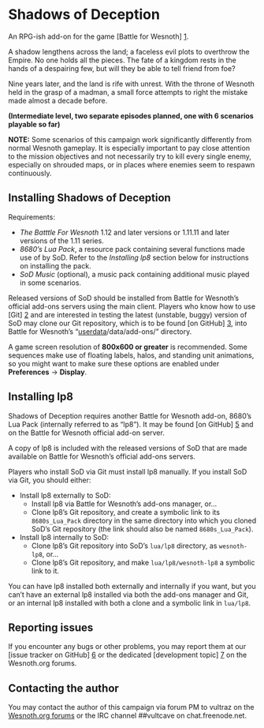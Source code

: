 Shadows of Deception
================================================================================

An RPG-ish add-on for the game [Battle for Wesnoth] [1].

[1]: <https://www.wesnoth.org>

A shadow lengthens across the land; a faceless evil plots to overthrow the
Empire. No one holds all the pieces. The fate of a kingdom rests in the hands of
a despairing few, but will they be able to tell friend from foe?

Nine years later, and the land is rife with unrest. With the throne of Wesnoth
held in the grasp of a madman, a small force attempts to right the mistake made
almost a decade before.

**(Intermediate level, two separate episodes planned, one with 6 scenarios
playable so far)**

**NOTE:** Some scenarios of this campaign work significantly differently from
normal Wesnoth gameplay. It is especially important to pay close attention to
the mission objectives and not necessarily try to kill every single enemy,
especially on shrouded maps, or in places where enemies seem to respawn
continuously.

Installing Shadows of Deception
--------------------------------------------------------------------------------

Requirements:
 * *The Batttle For Wesnoth* 1.12 and later versions or 1.11.11 and later
   versions of the 1.11 series.
 * *8680’s Lua Pack*, a resource pack containing several functions made use of
   by SoD. Refer to the *Installing lp8* section below for instructions on
   installing the pack.
 * *SoD Music* (optional), a music pack containing additional music played in
   some scenarios.

Released versions of SoD should be installed from Battle for Wesnoth’s official
add-ons servers using the main client. Players who know how to use [Git] [2] and
are interested in testing the latest (unstable, buggy) version of SoD may clone
our Git repository, which is to be found [on GitHub] [3], into Battle for
Wesnoth’s “[userdata][4]/data/add-ons/” directory.

[2]: <http://www.git-scm.com>
[3]: <https://github.com/Vultraz/NX-RPG>
[4]: <http://wiki.wesnoth.org/EditingWesnoth#The_user_data_directory>

A game screen resolution of **800x600 or greater** is recommended. Some
sequences make use of floating labels, halos, and standing unit animations, so
you might want to make sure these options are enabled under **Preferences** →
**Display**.

Installing lp8
--------------------------------------------------------------------------------
Shadows of Deception requires another Battle for Wesnoth add-on, 8680’s Lua Pack
(internally referred to as “lp8”). It may be found [on GitHub] [5] and on the
Battle for Wesnoth official add-on server.

A copy of lp8 is included with the released versions of SoD that are made
available on Battle for Wesnoth’s official add-ons servers.

Players who install SoD via Git must install lp8 manually. If you install SoD
via Git, you should either:

* Install lp8 externally to SoD:
  * Install lp8 via Battle for Wesnoth’s add-ons manager, or…
  * Clone lp8’s Git repository, and create a symbolic link to its
    `8680s_Lua_Pack` directory in the same directory into which you cloned SoD’s
    Git repository (the link should also be named `8680s_Lua_Pack`).
* Install lp8 internally to SoD:
  * Clone lp8’s Git repository into SoD’s `lua/lp8` directory, as `wesnoth-lp8`,
    or…
  * Clone lp8’s Git repository, and make `lua/lp8/wesnoth-lp8` a symbolic link
    to it.

You can have lp8 installed both externally and internally if you want, but you
can’t have an external lp8 installed via both the add-ons manager and Git, or an
internal lp8 installed with both a clone and a symbolic link in `lua/lp8`.

[5]: <https://github.com/8573/wesnoth-lp8>

Reporting issues
--------------------------------------------------------------------------------
If you encounter any bugs or other problems, you may report them at our [issue
tracker on GitHub] [6] or the dedicated [development topic] [7] on the
Wesnoth.org forums.

[6]: <https://github.com/Vultraz/NX-RPG/issues>
[7]: <http://r.wesnoth.org/t35544>

Contacting the author
--------------------------------------------------------------------------------
You may contact the author of this campaign via forum PM to vultraz on the
[Wesnoth.org forums][8] or the IRC channel ##vultcave on chat.freenode.net.

[8]: <http://forums.wesnoth.org/>


<!-- vim: textwidth=80 -->
